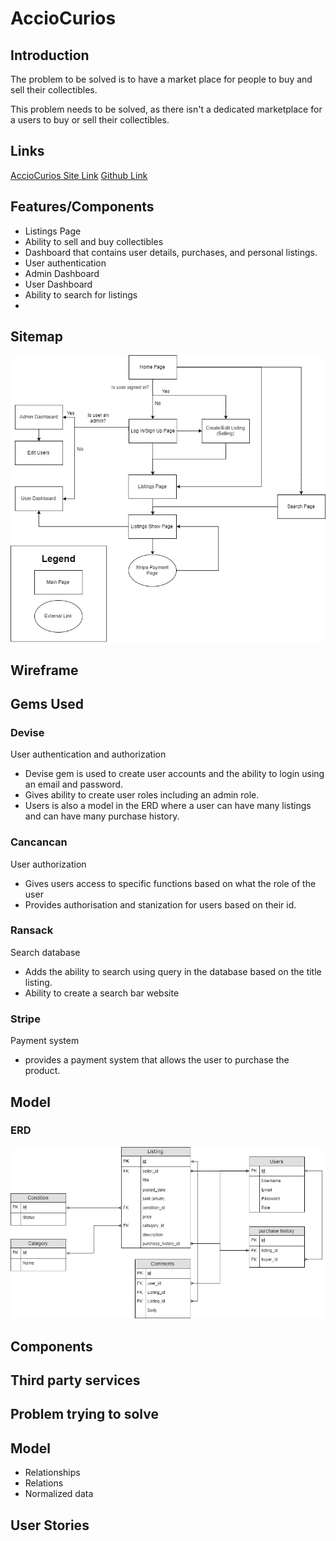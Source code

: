 # AccioCurios

## Introduction
The problem to be solved is to have a market place for people to buy and sell their collectibles.

This problem needs to be solved, as there isn't a dedicated marketplace for a users to buy or sell their collectibles. 

## Links

[AccioCurios Site Link](https://secret-sea-86315.herokuapp.com/)
[Github Link](https://github.com/MomentaiChris26/AccioCurios)
 


## Features/Components
* Listings Page
* Ability to sell and buy collectibles
* Dashboard that contains user details, purchases, and personal listings.
* User authentication
* Admin Dashboard
* User Dashboard
* Ability to search for listings
* 

## Sitemap
![AccioCurios Sitemap](./resources/sitemap.jpg)

## Wireframe

## Gems Used

### Devise
User authentication and authorization
- Devise gem is used to create user accounts and the ability to login using an email and password.
- Gives ability to create user roles including an admin role.
- Users is also a model in the ERD where a user can have many listings and can have many purchase history. 


### Cancancan
User authorization
- Gives users access to specific functions based on what the role of the user
- Provides authorisation and stanization for users based on their id. 


### Ransack
Search database
- Adds the ability to search using query in the database based on the title listing.
- Ability to create a search bar website

### Stripe
Payment system
- provides a payment system that allows the user to purchase the product. 

## Model 

### ERD
![AccioCurios ERD](./resources/erd.jpg)


## Components 

## Third party services

## Problem trying to solve

## Model 

- Relationships
- Relations
- Normalized data

## User Stories




